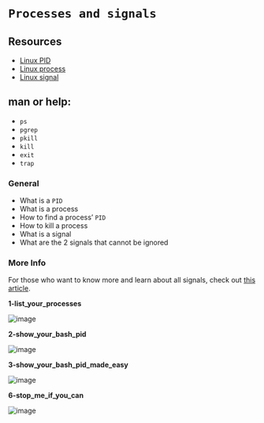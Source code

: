 # ``` Processes and signals ```

## Resources
- [Linux PID](http://www.linfo.org/pid.html)
- [Linux process](https://www.thegeekstuff.com/2012/03/linux-processes-environment/)
- [Linux signal](https://www.thegeekstuff.com/2012/03/linux-signals-fundamentals/)

## man or help:

- `ps`
- `pgrep`
- `pkill`
- `kill`
- `exit`
- `trap`

### General
- What is a `PID`
- What is a process
- How to find a process’ `PID`
- How to kill a process
- What is a signal
- What are the 2 signals that cannot be ignored

### More Info
For those who want to know more and learn about all signals, check out [this article](https://www.computerhope.com/unix/signals.htm).

**1-list_your_processes**

![image](https://github.com/richie-omondi/alx-system_engineering-devops/assets/69873039/17377fe6-9f48-49bd-a880-f7bb2927390f)

**2-show_your_bash_pid**

![image](https://github.com/richie-omondi/alx-system_engineering-devops/assets/69873039/e4032ad4-0b2a-4027-a047-cab45f732702)

**3-show_your_bash_pid_made_easy**

![image](https://github.com/richie-omondi/alx-system_engineering-devops/assets/69873039/b7dc4960-c26e-48c7-9aed-7a348a36095c)

**6-stop_me_if_you_can**

![image](https://github.com/richie-omondi/alx-system_engineering-devops/assets/69873039/4cf021fd-1758-4bd3-8bff-b5a4718eec39)

